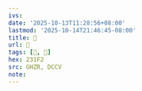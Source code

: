 ```yaml
---
ivs:
date: '2025-10-13T11:28:56+08:00'
lastmod: '2025-10-14T21:46:45-08:00'
title: 󰟛
url: 󰟛
tags: [𣇲, 𣇲]
hex: 231F2
src: GHZR, DCCV
note:
---
```

